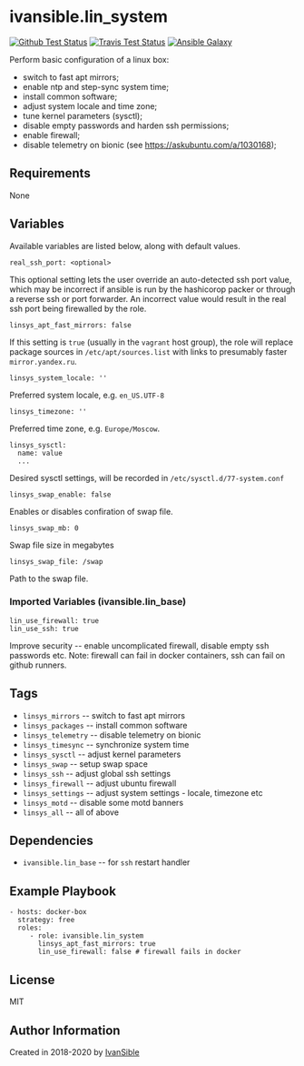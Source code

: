 # ivansible.lin_system

[![Github Test Status](https://github.com/ivansible/lin-system/workflows/Molecule%20test/badge.svg?branch=master)](https://github.com/ivansible/lin-system/actions)
[![Travis Test Status](https://travis-ci.org/ivansible/lin-system.svg?branch=master)](https://travis-ci.org/ivansible/lin-system)
[![Ansible Galaxy](https://img.shields.io/badge/galaxy-ivansible.lin__system-68a.svg?style=flat)](https://galaxy.ansible.com/ivansible/lin_system/)

Perform basic configuration of a linux box:
 - switch to fast apt mirrors;
 - enable ntp and step-sync system time;
 - install common software;
 - adjust system locale and time zone;
 - tune kernel parameters (sysctl);
 - disable empty passwords and harden ssh permissions;
 - enable firewall;
 - disable telemetry on bionic (see https://askubuntu.com/a/1030168);


## Requirements

None


## Variables

Available variables are listed below, along with default values.

    real_ssh_port: <optional>
This optional setting lets the user override an auto-detected ssh port value,
which may be incorrect if ansible is run by the hashicorop packer or through
a reverse ssh or port forwarder. An incorrect value would result in the real
ssh port being firewalled by the role.

    linsys_apt_fast_mirrors: false

If this setting is `true` (usually in the `vagrant` host group),
the role will replace package sources in `/etc/apt/sources.list`
with links to presumably faster `mirror.yandex.ru`.

    linsys_system_locale: ''

Preferred system locale, e.g. `en_US.UTF-8`

    linsys_timezone: ''

Preferred time zone, e.g. `Europe/Moscow`.

    linsys_sysctl:
      name: value
      ...

Desired sysctl settings, will be recorded in `/etc/sysctl.d/77-system.conf`

    linsys_swap_enable: false
Enables or disables confiration of swap file.

    linsys_swap_mb: 0
Swap file size in megabytes

    linsys_swap_file: /swap
Path to the swap file.


### Imported Variables (ivansible.lin_base)

    lin_use_firewall: true
    lin_use_ssh: true

Improve security -- enable uncomplicated firewall, disable empty ssh passwords etc.
Note: firewall can fail in docker containers, ssh can fail on github runners.


## Tags

- `linsys_mirrors` -- switch to fast apt mirrors
- `linsys_packages` -- install common software
- `linsys_telemetry` -- disable telemetry on bionic
- `linsys_timesync` -- synchronize system time
- `linsys_sysctl` -- adjust kernel parameters
- `linsys_swap` -- setup swap space
- `linsys_ssh` -- adjust global ssh settings
- `linsys_firewall` -- adjust ubuntu firewall
- `linsys_settings` -- adjust system settings - locale, timezone etc
- `linsys_motd` -- disable some motd banners
- `linsys_all` -- all of above


## Dependencies

- `ivansible.lin_base` -- for `ssh` restart handler


## Example Playbook

    - hosts: docker-box
      strategy: free
      roles:
         - role: ivansible.lin_system
           linsys_apt_fast_mirrors: true
           lin_use_firewall: false # firewall fails in docker


## License

MIT

## Author Information

Created in 2018-2020 by [IvanSible](https://github.com/ivansible)
